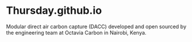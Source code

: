 # Thursday.github.io
Modular direct air carbon capture (DACC) developed and open sourced by the engineering team at Octavia Carbon in Nairobi, Kenya.
